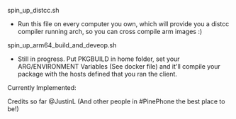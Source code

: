 spin_up_distcc.sh
- Run this file on every computer you own, which will provide you a distcc compiler running arch,  so you can cross compile arm images :)

spin_up_arm64_build_and_deveop.sh

- Still in progress. Put PKGBUILD in home folder, set your ARG/ENVIRONMENT Variables (See docker file) and it'll compile your package 
with the hosts defined that you ran the client.

Currently Implemented:


Credits so far
@JustinL (And other people in #PinePhone the best place to be!)
